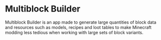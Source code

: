 # Multiblock Builder

Multiblock Builder is an app made to generate large quantities of block data and resources such as models, recipes and loot tables to make Minecraft modding less tedious when working with large sets of block variants.
